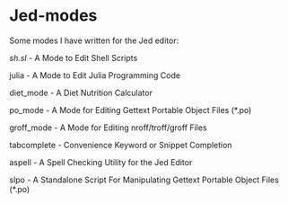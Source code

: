 # Jed-modes
Some modes I have written for the Jed editor:


_sh.sl_ - A Mode to Edit Shell Scripts

julia - A Mode to Edit Julia Programming Code

diet_mode - A Diet Nutrition Calculator

po_mode - A Mode for Editing Gettext Portable Object Files (*.po)

groff_mode - A Mode for Editing nroff/troff/groff Files

tabcomplete - Convenience Keyword or Snippet Completion

aspell - A Spell Checking Utility for the Jed Editor

slpo - A Standalone Script For Manipulating Gettext Portable Object Files (*.po)
